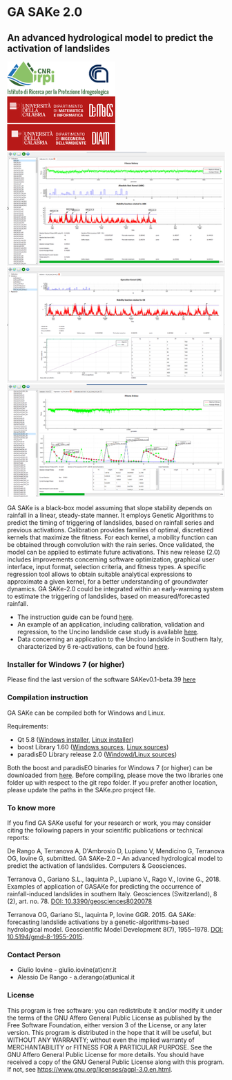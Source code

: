 # GA SAKe 2.0
## An advanced hydrological model to predict the activation of landslides

<div style="display:table-cell; vertical-align:middle">
 <img src="https://github.com/alessioderango/SAKe/blob/master/README-IMG/logo-irpi-cnr.png"  width="250"> &nbsp; &nbsp; &nbsp;
 <img src="https://github.com/alessioderango/SAKe/blob/master/README-IMG/DEMACS.png" style="margin:auto" width="250">  &nbsp; &nbsp; &nbsp;
 <img src="https://github.com/alessioderango/SAKe/blob/master/README-IMG/DIAm.png"  width="250">
</div>

<img src="https://github.com/alessioderango/SAKe/blob/master/README-IMG/SAKe.png" >
<img src="https://github.com/alessioderango/SAKe/blob/master/README-IMG/SAKe-val.png" >
<img src="https://github.com/alessioderango/SAKe/blob/master/README-IMG/SAKe-regr.png" >


GA SAKe is a black-box model assuming that slope stability depends on rainfall in a linear, steady-state manner. It employs Genetic Algorithms to predict the timing of triggering of landslides, based on rainfall series and previous activations. Calibration provides families of optimal, discretized kernels that maximize the fitness. For each kernel, a mobility function can be obtained through convolution with the rain series. Once validated, the model can be applied to estimate future activations.
This new release (2.0) includes improvements concerning software optimization, graphical user interface, input format, selection criteria, and fitness types. A specific regression tool allows to obtain suitable analytical expressions to approximate a given kernel, for a better understanding of groundwater dynamics.
GA SAKe-2.0 could be integrated within an early-warning system to estimate the triggering of landslides, based on measured/forecasted rainfall. 

 - The instruction guide can be found [here](https://github.com/alessioderango/SAKe/blob/master/guide_and_example/Appendix%20A%20-%20Instruction%20Guide.pdf).
 - An example of an application, including calibration, validation and regression, to the Uncino landslide case study is available [here](https://github.com/alessioderango/SAKe/blob/master/guide_and_example/Appendix%20B%20-%20An%20example%20of%20application.pdf).
 - Data concerning an application to the Uncino landslide in Southern Italy, characterized by 6 re-activations, can be found [here](https://github.com/alessioderango/SAKe/tree/master/case_study). 

### Installer for Windows 7 (or higher)

Please find the last version of the software SAKev0.1-beta.39 [here](https://github.com/alessioderango/SAKe/releases/download/SAKev0.1-beta.39/SAKev0.1-beta.39.exe)

### Compilation instruction

GA SAKe can be compiled both for Windows and Linux.


Requirements:
 - Qt 5.8 ([Windows installer](https://download.qt.io/new_archive/qt/5.8/5.8.0/qt-opensource-windows-x86-mingw530-5.8.0.exe), [Linux installer](https://download.qt.io/new_archive/qt/5.8/5.8.0/qt-opensource-linux-x64-5.8.0.run))
 - boost Library 1.60 ([Windows sources](http://sourceforge.net/projects/boost/files/boost/1.60.0/boost_1_60_0.zip), [Linux sources](http://sourceforge.net/projects/boost/files/boost/1.60.0/boost_1_60_0.tar.gz))
 - paradisEO Library release 2.0 ([Windowd/Linux sources](https://github.com/nojhan/paradiseo/releases/tag/2.1.0-beta))

Both the boost and paradisEO binaries for Windows 7 (or higher) can be downloaded from [here](https://drive.google.com/drive/folders/1t6sGG6o5hgLbKPIq-Rfxd-8HSHZEY5LY?usp=sharing).
Before compiling, please move the two libraries one folder up with respect to the git repo folder. If you prefer another location, please update the paths in the SAKe.pro project file.

### To know more
If you find GA SAKe useful for your research or work, you may consider citing the following papers in your scientific publications or technical reports:

De Rango A, Terranova A, D'Ambrosio D, Lupiano V, Mendicino G, Terranova OG, Iovine G, submitted.
GA SAKe-2.0 – An advanced hydrological model to predict the activation of landslides. Computers & Geosciences.

Terranova O., Gariano S.L., Iaquinta P., Lupiano V., Rago V., Iovine G., 2018. Examples of application of GASAKe 
for predicting the occurrence of rainfall-induced landslides in southern Italy. Geosciences (Switzerland), 8 (2), art. no. 78. 
[DOI: 10.3390/geosciences8020078](https://doi.org/10.3390/geosciences8020078)

Terranova OG, Gariano SL, Iaquinta P, Iovine GGR. 2015. GA SAKe: forecasting landslide
activations by a genetic-algorithms-based hydrological model. Geoscientific Model
Development 8(7), 1955–1978. [DOI: 10.5194/gmd-8-1955-2015](http://www.geosci-model-dev.net/8/1955/2015/).

### Contact Person

* Giulio Iovine - giulio.iovine(at)cnr.it
* Alessio De Rango - a.derango(at)unical.it

### License
This program is free software: you can redistribute it and/or modify it under the terms of the GNU Affero General Public License as published by the Free Software Foundation, either version 3 of the License, or any later version. This program is distributed in the hope that it will be useful, but WITHOUT ANY WARRANTY; without even the implied warranty of MERCHANTABILITY or FITNESS FOR A PARTICULAR PURPOSE. See the GNU Affero General Public License for more details. You should have received a copy of the GNU General Public License along with this program. If not, see https://www.gnu.org/licenses/agpl-3.0.en.html.
